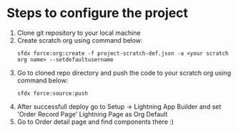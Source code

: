 # Steps to configure the project

1. Clone git repository to your local machine
2. Create scratch org using command below:
    ```
    sfdx force:org:create -f project-scratch-def.json -a <your scratch org name> --setdefaultusername
    ```
3. Go to cloned repo directory and push the code to your scratch org using command below:
    ```
    sfdx force:source:push
    ```
4. After successfull deploy go to Setup -> Lightning App Builder and set 'Order Record Page' Lightning Page as Org Default
5. Go to Order detail page and find components there :)
